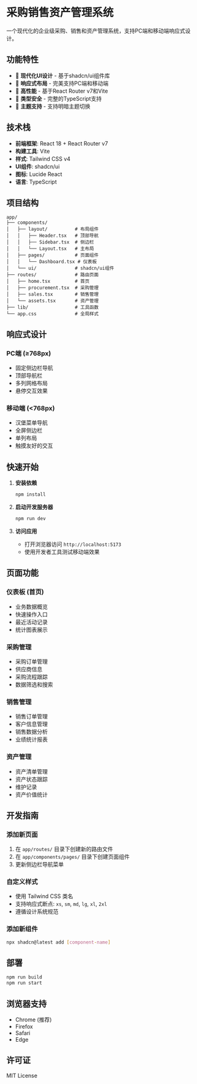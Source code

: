 # 采购销售资产管理系统

一个现代化的企业级采购、销售和资产管理系统，支持PC端和移动端响应式设计。

## 功能特性

- 🎨 **现代化UI设计** - 基于shadcn/ui组件库
- 📱 **响应式布局** - 完美支持PC端和移动端
- 🚀 **高性能** - 基于React Router v7和Vite
- 🎯 **类型安全** - 完整的TypeScript支持
- 🎨 **主题支持** - 支持明暗主题切换

## 技术栈

- **前端框架**: React 18 + React Router v7
- **构建工具**: Vite
- **样式**: Tailwind CSS v4
- **UI组件**: shadcn/ui
- **图标**: Lucide React
- **语言**: TypeScript

## 项目结构

```
app/
├── components/
│   ├── layout/          # 布局组件
│   │   ├── Header.tsx   # 顶部导航
│   │   ├── Sidebar.tsx  # 侧边栏
│   │   └── Layout.tsx   # 主布局
│   ├── pages/           # 页面组件
│   │   └── Dashboard.tsx # 仪表板
│   └── ui/              # shadcn/ui组件
├── routes/              # 路由页面
│   ├── home.tsx         # 首页
│   ├── procurement.tsx  # 采购管理
│   ├── sales.tsx        # 销售管理
│   └── assets.tsx       # 资产管理
├── lib/                 # 工具函数
└── app.css              # 全局样式
```

## 响应式设计

### PC端 (≥768px)

- 固定侧边栏导航
- 顶部导航栏
- 多列网格布局
- 悬停交互效果

### 移动端 (<768px)

- 汉堡菜单导航
- 全屏侧边栏
- 单列布局
- 触摸友好的交互

## 快速开始

1. **安装依赖**

   ```bash
   npm install
   ```

2. **启动开发服务器**

   ```bash
   npm run dev
   ```

3. **访问应用**
   - 打开浏览器访问 `http://localhost:5173`
   - 使用开发者工具测试移动端效果

## 页面功能

### 仪表板 (首页)

- 业务数据概览
- 快速操作入口
- 最近活动记录
- 统计图表展示

### 采购管理

- 采购订单管理
- 供应商信息
- 采购流程跟踪
- 数据筛选和搜索

### 销售管理

- 销售订单管理
- 客户信息管理
- 销售数据分析
- 业绩统计报表

### 资产管理

- 资产清单管理
- 资产状态跟踪
- 维护记录
- 资产价值统计

## 开发指南

### 添加新页面

1. 在 `app/routes/` 目录下创建新的路由文件
2. 在 `app/components/pages/` 目录下创建页面组件
3. 更新侧边栏导航菜单

### 自定义样式

- 使用 Tailwind CSS 类名
- 支持响应式断点: `xs`, `sm`, `md`, `lg`, `xl`, `2xl`
- 遵循设计系统规范

### 添加新组件

```bash
npx shadcn@latest add [component-name]
```

## 部署

```bash
npm run build
npm run start
```

## 浏览器支持

- Chrome (推荐)
- Firefox
- Safari
- Edge

## 许可证

MIT License
